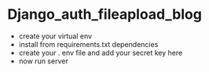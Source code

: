 # Django_auth_fileapload_blog
- create your virtual env
- install from requirements.txt dependencies
- create your . env file and add your secret key here
- now run server
